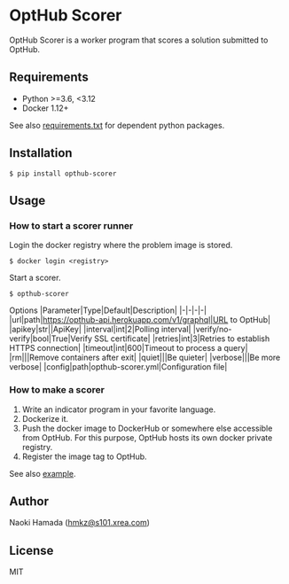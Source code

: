 # OptHub Scorer
OptHub Scorer is a worker program that scores a solution submitted to OptHub.

## Requirements
- Python >=3.6, <3.12
- Docker 1.12+

See also [requirements.txt](requirements.txt) for dependent python packages.

## Installation
```
$ pip install opthub-scorer
```

## Usage
### How to start a scorer runner
Login the docker registry where the problem image is stored.
```
$ docker login <registry>
```

Start a scorer.
```
$ opthub-scorer
```

Options
|Parameter|Type|Default|Description|
|-|-|-|-|
|url|path|https://opthub-api.herokuapp.com/v1/graphql|URL to OptHub|
|apikey|str||ApiKey|
|interval|int|2|Polling interval|
|verify/no-verify|bool|True|Verify SSL certificate|
|retries|int|3|Retries to establish HTTPS connection|
|timeout|int|600|Timeout to process a query|
|rm|||Remove containers after exit|
|quiet|||Be quieter|
|verbose|||Be more verbose|
|config|path|opthub-scorer.yml|Configuration file|

### How to make a scorer
1. Write an indicator program in your favorite language.
2. Dockerize it.
3. Push the docker image to DockerHub or somewhere else accessible from OptHub.
   For this purpose, OptHub hosts its own docker private registry.
4. Register the image tag to OptHub.

See also [example](example/).

## Author
Naoki Hamada (hmkz@s101.xrea.com)

## License
MIT
